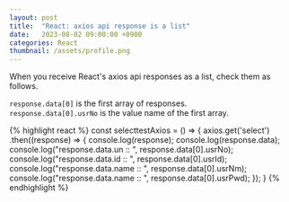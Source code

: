 ```yaml
---
layout: post
title:  "React: axios api response is a list"
date:   2023-08-02 09:00:00 +0900
categories: React
thumbnail: /assets/profile.png
---
```


When you receive React's axios api responses as a list, check them as follows.   
   
`response.data[0]` is the first array of responses.   
`response.data[0].usrNo` is the value name of the first array.   

{% highlight react %}
const selecttestAxios = () => {
    axios.get('select')
    .then((response) => {
        console.log(response);
        console.log(response.data);
        console.log("response.data.un :: ", response.data[0].usrNo);
        console.log("response.data.id :: ", response.data[0].usrId);
        console.log("response.data.name :: ", response.data[0].usrNm);
        console.log("response.data.name :: ", response.data[0].usrPwd);
    });
}
{% endhighlight %}


